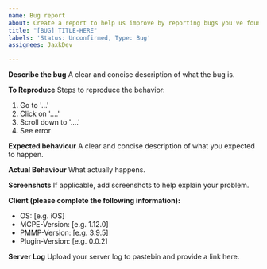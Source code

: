 ```yaml
---
name: Bug report
about: Create a report to help us improve by reporting bugs you've found.
title: "[BUG] TITLE-HERE"
labels: 'Status: Unconfirmed, Type: Bug'
assignees: JaxkDev

---
```


**Describe the bug**
A clear and concise description of what the bug is.

**To Reproduce**
Steps to reproduce the behavior:
1. Go to '...'
2. Click on '....'
3. Scroll down to '....'
4. See error

**Expected behaviour**
A clear and concise description of what you expected to happen.

**Actual Behaviour**
What actually happens.

**Screenshots**
If applicable, add screenshots to help explain your problem.

**Client (please complete the following information):**
 - OS: [e.g. iOS]
 - MCPE-Version: [e.g. 1.12.0]
 - PMMP-Version: [e.g. 3.9.5]
 - Plugin-Version: [e.g. 0.0.2]

**Server Log**
Upload your server log to pastebin and provide a link here.
